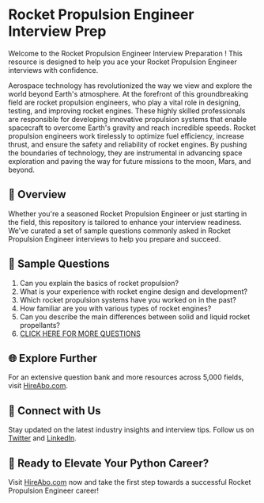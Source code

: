 # Rocket Propulsion Engineer Interview Prep

Welcome to the Rocket Propulsion Engineer Interview Preparation ! This resource is designed to help you ace your Rocket Propulsion Engineer interviews with confidence.

Aerospace technology has revolutionized the way we view and explore the world beyond Earth's atmosphere. At the forefront of this groundbreaking field are rocket propulsion engineers, who play a vital role in designing, testing, and improving rocket engines. These highly skilled professionals are responsible for developing innovative propulsion systems that enable spacecraft to overcome Earth's gravity and reach incredible speeds. Rocket propulsion engineers work tirelessly to optimize fuel efficiency, increase thrust, and ensure the safety and reliability of rocket engines. By pushing the boundaries of technology, they are instrumental in advancing space exploration and paving the way for future missions to the moon, Mars, and beyond.

## 🚀 Overview

Whether you're a seasoned Rocket Propulsion Engineer or just starting in the field, this repository is tailored to enhance your interview readiness. We've curated a set of sample questions commonly asked in Rocket Propulsion Engineer interviews to help you prepare and succeed.

## 📝 Sample Questions

1. Can you explain the basics of rocket propulsion?
2. What is your experience with rocket engine design and development?
3. Which rocket propulsion systems have you worked on in the past?
4. How familiar are you with various types of rocket engines?
5. Can you describe the main differences between solid and liquid rocket propellants?
6. [CLICK HERE FOR MORE QUESTIONS](https://hireabo.com/job/14_4_18/Rocket%20Propulsion%20Engineer)

## 🌐 Explore Further

For an extensive question bank and more resources across 5,000 fields, visit [HireAbo.com](https://www.hireabo.com).

## 📱 Connect with Us

Stay updated on the latest industry insights and interview tips. Follow us on [Twitter](https://twitter.com/hireabo) and [LinkedIn](https://www.linkedin.com/in/hire-abo-3609972a8/).

## 🚀 Ready to Elevate Your Python Career?

Visit [HireAbo.com](https://www.hireabo.com) now and take the first step towards a successful Rocket Propulsion Engineer career!
